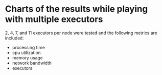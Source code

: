 # Charts of the results while playing with multiple executors

2, 4, 7, and 11 executors per node were tested and the following metrics are included:

- processing time
- cpu utilization
- memory usage
- network bandwidth
- executors
